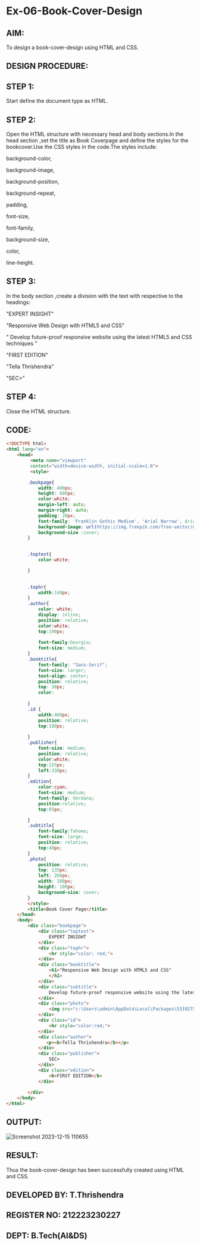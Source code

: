 # Ex-06-Book-Cover-Design

## AIM:
To design a book-cover-design using HTML and CSS.

## DESIGN PROCEDURE:
## STEP 1:
Start define the document type as HTML.

## STEP 2:
Open the HTML structure with necessary head and body sections.In the head section ,set the title as Book Coverpage and define the styles for the bookcover.Use the CSS styles in the code.The styles include:

background-color,

background-image,

background-position,

background-repeat,

padding,

font-size,

font-family,

background-size,

color,

line-height.

## STEP 3:
In the body section ,create a division with the text with respective to the headings:

"EXPERT INSIGHT"

"Responsive Web Design with HTML5 and CSS"

" Develop future-proof responsive website using the latest HTML5 and CSS techniques "

"FIRST EDITION"

"Tella Thrishendra"

"SEC>"

## STEP 4:
Close the HTML structure.

## CODE:
```html
<!DOCTYPE html>
<html lang="en">
    <head>
         <meta name="viewport" 
         content="width=device-width, initial-scale=1.0">
         <style>

        .bookpage{
            width: 400px;
            height: 600px;
            color:white;
            margin-left: auto;
            margin-right: auto;
            padding: 20px;
            font-family: 'Franklin Gothic Medium', 'Arial Narrow', Arial, sans-serif;
            background-image: url(https://img.freepik.com/free-vector/gradient-network-connection-background_23-2148871843.jpg);
            background-size :cover;
        }
            

        .toptext{
            color:white;

        }

        
        .tophr{
            width:140px;
        }
        .author{
            color: white;
            display: inline;
            position: relative;
            color:white;
            top:190px;
            
            font-family:Georgia;
            font-size: medium;
        }
        .booktitle{
            font-family: "Sans-Serif";
            font-size: larger;
            text-align: center;
            position: relative;
            top: 30px;
            color:
        
        }
        .id {
            width:400px;
            position: relative;
            top:180px;
            
        }
        .publisher{
            font-size: medium;
            position: relative;
            color:white;
            top:155px;
            left:330px;
        }
        .edition{
            color:cyan;
            font-size: medium;
            font-family: Verdana;
            position:relative;
            top:85px;

        }
        .subtitle{
            font-family:Tahoma;
            font-size: large;
            position: relative;
            top:40px;
        }
        .photo{
            position: relative;
            top: 135px;
            left: 260px;
            width: 100px;
            height: 100px;
            background-size: cover;
        }
        </style>
        <title>Book Cover Page</title>
    </head>
    <body>
        <div class="bookpage">
            <div class="toptext">
                EXPERT INSIGHT
            </div>
            <div class="tophr">
                <hr style="color: red;">
            </div>
            <div class="booktitle">
                <h1>"Responsive Web Design with HTML5 and CSS"
                </h1>
            </div>
            <div class="subtitle">
                Develop future-proof responsive website using the latest HTML5 and CSS techniques 
            </div>
            <div class="photo">
                <img src="c:\Users\admin\AppData\Local\Packages\5319275A.WhatsAppDesktop_cv1g1gvanyjgm\TempState\181CF41CE37CF9128E1D95896661C5C9\WhatsApp Image 2023-12-15 at 10.57.06_06c6f05f.jpg" width="130" height="145"alt="">
            </div>
            <div class="id">
                <hr style="color:red;">
            </div>
            <div class="author">
               <p><b>Tella Thrishendra</b></p>
            </div>
            <div class="publisher">
                SEC>
            </div>
            <div class="edition">
                <b>FIRST EDITION</b>
            </div>
            
        </div>
    </body>
</html>
```
## OUTPUT:
![Screenshot 2023-12-15 110655](https://github.com/Thrishendra/Ex-06-Book-Cover-Design/assets/145742464/1802a143-b558-41aa-a475-e7cbd18a4a68)

## RESULT:
Thus the book-cover-design has been successfully created using HTML and CSS.

## DEVELOPED BY: T.Thrishendra
## REGISTER NO: 212223230227
## DEPT: B.Tech(AI&DS)
